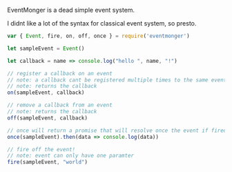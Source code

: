EventMonger is a dead simple event system.

I didnt like a lot of the syntax for classical event system, so presto.

```js
var { Event, fire, on, off, once } = require('eventmonger')

let sampleEvent = Event()

let callback = name => console.log("hello ", name, "!")

// register a callback on an event
// note: a callback cant be registered multiple times to the same event
// note: returns the callback
on(sampleEvent, callback)

// remove a callback from an event
// note: returns the callback
off(sampleEvent, callback)

// once will return a promise that will resolve once the event if fired
once(sampleEvent).then(data => console.log(data))

// fire off the event!
// note: event can only have one paramter
fire(sampleEvent, "world")
```